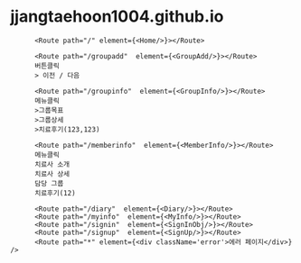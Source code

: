 # jjangtaehoon1004.github.io

          <Route path="/" element={<Home/>}></Route>
          
          <Route path="/groupadd"  element={<GroupAdd/>}></Route>
          버튼클릭 
          > 이전 / 다음 
          
          <Route path="/groupinfo"  element={<GroupInfo/>}></Route>
          메뉴클릭 
          >그룹목표
          >그룹상세
          >치료후기(123,123)
          
          <Route path="/memberinfo"  element={<MemberInfo/>}></Route>
          메뉴클릭
          치료사 소개
          치료사 상세
          담당 그룹
          치료후기(12)
          
          <Route path="/diary"  element={<Diary/>}></Route>
          <Route path="/myinfo"  element={<MyInfo/>}></Route>
          <Route path="/signin"  element={<SignInObj/>}></Route>
          <Route path="/signup"  element={<SignUp/>}></Route>
          <Route path="*" element={<div className='error'>에러 페이지</div>} />
